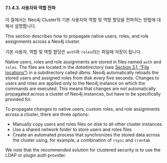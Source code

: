 #### 7.1.4.3. 사용자와 역할 전파

<div class="abstract">
	<p>이 절에서는 Neo4j Cluster의 기본 사용자와 역할 및 역할 할당을 전파하는 방법에 대해서 설명합니다. 
	</p>
</div>
This section describes how to propagate native users, roles, and role assignments across a Neo4j cluster.

기본 사용자, 역할 및 역할 할당은 `auth`와 `roles`라는 파일에 저장이 됩니다.

Native users, roles and role assignments are stored in files named `auth` and `roles`. The files are located in the *data*directory (see [Section 3.1, “File locations”](https://neo4j.com/docs/operations-manual/3.3/configuration/file-locations/)) in a subdirectory called *dbms*. Neo4j automatically reloads the stored users and assigned roles from disk every five seconds. Changes to users and roles are applied only to the Neo4j instance on which the commands are executed. This means that changes are not automatically propagated across a cluster of Neo4j instances, but have to be specifically provided for.

To propagate changes to native users, custom roles, and role assignments across a cluster, there are three options:

-   Manually copy users and roles files on disk to all other cluster instances
-   Use a shared network folder to store users and roles files
-   Create an automated process that synchronizes the stored data across the cluster using, for example, a combination of `rsync` and `crontab`

We note that the recommended solution for clustered security is to use the LDAP or plugin auth provider.